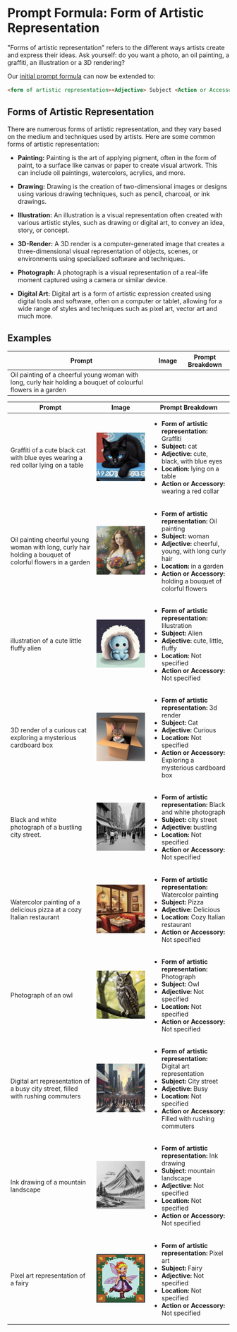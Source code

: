 # Prompt Formula: Form of Artistic Representation

"Forms of artistic representation" refers to the different ways artists create and express their ideas. Ask yourself: do you want a photo, an oil painting, a graffiti, an illustration or a 3D rendering?

Our [initial prompt formula](./01-prompt-formula-subject.md#prompt-formula-subject) can now be extended to:

```markdown
<form of artistic representation><Adjective> Subject <Action or Accessory> <Location>
```

## Forms of Artistic Representation

There are numerous forms of artistic representation, and they vary based on the medium and techniques used by artists. Here are some common forms of artistic representation:

- **Painting:** Painting is the art of applying pigment, often in the form of paint, to a surface like canvas or paper to create visual artwork. This can include oil paintings, watercolors, acrylics, and more. 

- **Drawing:** Drawing is the creation of two-dimensional images or designs using various drawing techniques, such as pencil, charcoal, or ink drawings. 

- **Illustration:** An illustration is a visual representation often created with various artistic styles, such as drawing or digital art, to convey an idea, story, or concept.

- **3D-Render:** A 3D render is a computer-generated image that creates a three-dimensional visual representation of objects, scenes, or environments using specialized software and techniques.

- **Photograph:** A photograph is a visual representation of a real-life moment captured using a camera or similar device.

- **Digital Art:** Digital art is a form of artistic expression created using digital tools and software, often on a computer or tablet, allowing for a wide range of styles and techniques such as pixel art, vector art and much more. 

## Examples

| Prompt | Image | Prompt Breakdown |
| ------------------- | ----- | ------------------ |
| Oil painting of a cheerful young woman with long, curly hair holding a bouquet of colourful flowers in a garden


| Prompt | Image | Prompt Breakdown |
| ------------------- | ----- | ------------------ |
| Graffiti of a cute black cat with blue eyes wearing a red collar lying on a table | ![cute-black-cat](./images/prompt-formula/artistic-rep/cute-black-cat.png) | <ul><li><strong>Form of artistic representation:</strong> Graffiti</li><li><strong>Subject:</strong> cat</li><li><strong>Adjective:</strong> cute, black, with blue eyes</li><li><strong>Location:</strong> lying on a table</li><li><strong>Action or Accessory:</strong> wearing a red collar</li></ul> |
| Oil painting cheerful young woman with long, curly hair holding a bouquet of colorful flowers in a garden | ![cheeerful young woman in garden](./images/prompt-formula/artistic-rep/cheerful-young-woman-in-garden.png) | <ul><li><strong>Form of artistic representation:</strong> Oil painting</li><li><strong>Subject:</strong> woman</li><li><strong>Adjective:</strong> cheerful, young, with long curly hair</li><li><strong>Location:</strong> in a garden</li><li><strong>Action or Accessory:</strong> holding a bouquet of colorful flowers</li></ul> |
| illustration of a cute little fluffy alien | ![alien](./images/prompt-formula/artistic-rep/cute-alien.png) | <ul><li><strong>Form of artistic representation:</strong> Illustration</li><li><strong>Subject:</strong> Alien</li><li><strong>Adjective:</strong> cute, little, fluffy</li><li><strong>Location:</strong> Not specified</li><li><strong>Action or Accessory:</strong> Not specified</li></ul> |
| 3D render of a curious cat exploring a mysterious cardboard box | ![cat in cardbox](./images/prompt-formula/artistic-rep/cat-in-cardbox.png) | <ul><li><strong>Form of artistic representation:</strong> 3d render</li><li><strong>Subject:</strong> Cat</li><li><strong>Adjective:</strong> Curious</li><li><strong>Location:</strong> Not specified</li><li><strong>Action or Accessory:</strong> Exploring a mysterious cardboard box</li></ul> |
| Black and white photograph of a bustling city street.| ![black-and-white street](./images/prompt-formula/artistic-rep/black-white-street.png) | <ul><li><strong>Form of artistic representation:</strong> Black and white photograph</li><li><strong>Subject:</strong> city street</li><li><strong>Adjective:</strong> bustling</li><li><strong>Location:</strong> Not specified</li><li><strong>Action or Accessory:</strong> Not specified</li></ul> |
| Watercolor painting of a delicious pizza at a cozy Italian restaurant | ![pizza in restaurant](./images/prompt-formula/artistic-rep/pizza-in-restaurant.png) | <ul><li><strong>Form of artistic representation:</strong> Watercolor painting</li><li><strong>Subject:</strong> Pizza</li><li><strong>Adjective:</strong> Delicious</li><li><strong>Location:</strong> Cozy Italian restaurant</li><li><strong>Action or Accessory:</strong> Not specified</li></ul> |
| Photograph of an owl | ![owl](./images/prompt-formula/artistic-rep/owl.png) | <ul><li><strong>Form of artistic representation:</strong> Photograph</li><li><strong>Subject:</strong> Owl</li><li><strong>Adjective:</strong> Not specified</li><li><strong>Location:</strong> Not specified</li><li><strong>Action or Accessory:</strong> Not specified</li></ul> |
| Digital art representation of a busy city street, filled with rushing commuters | ![busy city](./images/prompt-formula/artistic-rep/city-with-commuters.png) | <ul><li><strong>Form of artistic representation:</strong> Digital art representation</li><li><strong>Subject:</strong> City street</li><li><strong>Adjective:</strong> Busy</li><li><strong>Location:</strong> Not specified</li><li><strong>Action or Accessory:</strong> Filled with rushing commuters</li></ul> |
| Ink drawing of a mountain landscape| ![mountain landscape](./images/prompt-formula/artistic-rep/ink-drawing-mountains.png) | <ul><li><strong>Form of artistic representation:</strong> Ink drawing</li><li><strong>Subject:</strong> mountain landscape</li><li><strong>Adjective:</strong> Not specified</li><li><strong>Location:</strong> Not specified</li><li><strong>Action or Accessory:</strong> Not specified</li></ul> |
| Pixel art representation of a fairy | ![pixel fairy](./images/prompt-formula/artistic-rep/pixel-fairy.png) | <ul><li><strong>Form of artistic representation:</strong> Pixel art</li><li><strong>Subject:</strong> Fairy</li><li><strong>Adjective:</strong> Not specified</li><li><strong>Location:</strong> Not specified</li><li><strong>Action or Accessory:</strong> Not specified</li></ul> |